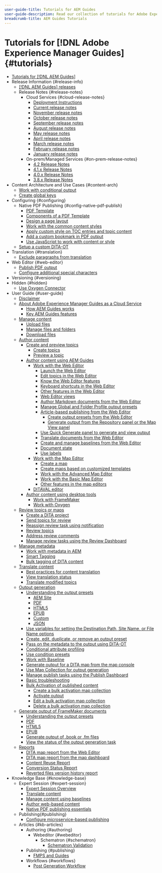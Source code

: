 ```yaml
---
user-guide-title: Tutorials for AEM Guides
user-guide-description: Read our collection of tutorials for Adobe Experience Manager Guides.
breadcrumb-title: AEM Guides Tutorials
---
```

  
# Tutorials for [!DNL Adobe Experience Manager Guides] {#tutorials}

+ [Tutorials for [!DNL AEM Guides]](overview.md)
+ Release Information {#release-info}
  + [[!DNL AEM Guides] releases](./release-info/latest-release-info.md) 
  + Release Notes {#release-notes}
    + Cloud Services {#cloud-release-notes}
      + [Deployment Instructions](./release-info/deploy-xml-on-aemaacs.md)
      + [Current release notes](./release-info/release-notes-2023.2.0.md) 
      + [November release notes](./release-info/release-notes-2022.11.0.md) 
      + [October release notes](./release-info/release-notes-2022.10.0.md) 
      + [September release notes](./release-info/release-notes-2022.9.0.md) 
      + [August release notes](./release-info/release-notes-2022.8.0.md)
      + [May release notes](./release-info/release-notes-2022.5.0.md)
      + [April release notes](./release-info/release-notes-2022.4.0.md)
      + [March release notes](./release-info/release-notes-2022.3.0.md)
      + [February release notes](./release-info/release-notes-2022.2.0.md)
      + [January release notes](./release-info/release-notes-2022.1.0.md)
    + On-prem/Managed Services {#on-prem-release-notes}
      + [4.2 Release Notes](./release-info/release-notes-4.2.md)
      + [4.1.x Release Notes](./release-info/release-notes-4.1.md)
      + [4.0.x Release Notes](https://helpx.adobe.com/xml-documentation-for-experience-manager/release-note/release-notes-xml-documentation-solution-4-0.html)
      + [3.8.x Release Notes](https://helpx.adobe.com/xml-documentation-for-experience-manager/release-note/release-notes-xml-documentation-solution-3-8.html)
+ Content Architecture and Use Cases {#content-arch}
  + [Work with conditional output](./content-architecture/create-and-use-conditions.md)
  + [Create global keys](./content-architecture/create-global-keys.md)
+ Configuring {#configuring}
  + Native PDF Publishing {#config-native-pdf-publish}
    + [PDF Template](./native-pdf/pdf-template.md)
    + [Components of a PDF Template](./native-pdf/components-pdf-template.md)
    + [Design a page layout](./native-pdf/design-page-layout.md)
    + [Work with the common content styles](./native-pdf/stylesheet.md)
    + [Apply custom style on TOC entries and topic content](./native-pdf/custom-style-toc.md)
    + [Add a custom bookmark in PDF output](./native-pdf/add-custom-bookmark.md)
    + [Use JavaScript to work with content or style](./native-pdf/use-javascript-content-style.md)
  + [Setup a custom DITA-OT](./configuring/setup-a-custom-dita-ot.md)
+ Translation {#translation}
  + [Exclude paragraphs from translation](./translation/exclude-paragraphs-from-translation.md)
+ Web Editor {#web-editor}
  + [Publish PDF output](./web-editor/native-pdf-web-editor.md) 
  + [Configure additional special characters](./web-editor/configure-additional-special-characters.md) 
+ Versioning {#versioning}
+ Hidden {#hidden}
  + [Use Oxygen Connector](./oxygen-connector/use-aem-connector.md)
+ User Guide {#user-guide}
  + [Disclaimer](./user-guide/rebranding-disclaimer.md)
  + [About Adobe Experience Manager Guides as a Cloud Service](./user-guide/intro.md)
      + [How AEM Guides works](./user-guide/intro-how-dxml-works.md)
      + [Key AEM Guides features](./user-guide/intro-dxml-features.md)
  + [Manage content](./user-guide/authoring.md)
      + [Upload files](./user-guide/authoring-upload-existing-files.md)
      + [Manage files and folders](./user-guide/authoring-file-management.md)
      + [Download files](./user-guide/authoring-download-assets.md)
  + [Author content](./user-guide/authoring-content.md)
      + [Create and preview topics](./user-guide/create-preview-topics.md)
          + [Create topics](./user-guide/web-editor-create-topics.md)
          + [Preview a topic](./user-guide/web-editor-preview-topics.md)
      + [Author content using AEM Guides](./user-guide/authoring-content-xml-doc.md)
          + [Work with the Web Editor](./user-guide/web-editor.md)
              + [Launch the Web Editor](./user-guide/web-editor-launch-editor.md)
              + [Edit topics in the Web Editor](./user-guide/web-editor-edit-topics.md)
              + [Know the Web Editor features](./user-guide/web-editor-features.md)
              + [Keyboard shortcuts in the Web Editor](./user-guide/web-editor-keyboard-shortcuts.md)
              + [Other features in the Web Editor](./user-guide/web-editor-other-features.md)
              + [Web Editor views](./user-guide/web-editor-views.md)
              + [Author Markdown documents from the Web Editor](./user-guide/web-editor-markdown-topic.md)
              + [Manage Global and Folder Profile output presets](./user-guide/web-editor-manage-output-presets.md)
              + [Article-based publishing from the Web Editor](./user-guide/web-editor-article-publishing.md)
                  + [Create output presets from the Web Editor](./user-guide/web-editor-article-publishing-presets.md)
                  + [Generate output from the Repository panel or the Map View panel](./user-guide/web-editor-article-publishing-output.md)
              + [Use Quick Generate panel to generate and view output](./user-guide/web-editor-quick-generate-panel.md)
              + [Translate documents from the Web Editor](./user-guide/translate-documents-web-editor.md)
              + [Create and manage baselines from the Web Editor](./user-guide/web-editor-baseline.md)
              + [Document state](./user-guide/web-editor-document-states.md)
              + [Use labels](./user-guide/web-editor-use-label.md)
          + [Work with the Map Editor](./user-guide/map-editor.md)
              + [Create a map](./user-guide/map-editor-create-map.md)
              + [Create maps based on customized templates](./user-guide/create-maps-customized-templates.md)
              + [Work with the Advanced Map Editor](./user-guide/map-editor-advanced-map-editor.md)
              + [Work with the Basic Map Editor](./user-guide/map-editor-basic-map-editor.md)
              + [Other features in the map editors](./user-guide/map-editor-other-features.md)
          + [DITAVAL editor](./user-guide/id17C5E0U0OQE.md#id17C5E0U0OQE)
      + [Author content using desktop tools](./user-guide/author-desktop-tools.md)
          + [Work with FrameMaker](./user-guide/author-desktop-framemaker.md)
          + [Work with Oxygen](./user-guide/author-desktop-oxygen.md)
  + [Review topics or maps](./user-guide/review.md)
      + [Create a DITA project](./user-guide/authoring-create-dita-project.md)
      + [Send topics for review](./user-guide/review-send-topics-for-review.md)
      + [Reassign review task using notification](./user-guide/reassign-review-using-notification.md)
      + [Review topics](./user-guide/review-topics.md)
      + [Address review comments](./user-guide/review-address-review-comments.md)
      + [Manage review tasks using the Review Dashboard](./user-guide/review-manage-tasks-review-dashboard.md)
  + [Manage metadata](./user-guide/manage-metadata.md)
      + [Work with metadata in AEM](./user-guide/metadata-dita.md)
      + [Smart Tagging](./user-guide/web-editor-smart-tagging.md)
      + [Bulk tagging of DITA content](./user-guide/map-editor-bulk-tagging.md)
  + [Translate content](./user-guide/translation.md)
      + [Best practices for content translation](./user-guide/translation-first-time.md)
      + [View translation status](./user-guide/translation-view-trans-state-6234.md)
      + [Translate modified topics](./user-guide/translation-modified-topics-6234.md)
  + [Output generation](./user-guide/generate-output.md)
      + [Understanding the output presets](./user-guide/generate-output-understand-presets.md)
          + [AEM Site](./user-guide/generate-output-aem-site.md)
          + [PDF](./user-guide/generate-output-pdf.md)
          + [HTML5](./user-guide/generate-output-html5.md)
          + [EPUB](./user-guide/generate-output-epub.md)
          + [Custom](./user-guide/generate-output-custom.md)
          + [JSON](./user-guide/generate-output-json.md)
      + [Use variables for setting the Destination Path, Site Name, or File Name options](./user-guide/generate-output-use-variables.md)
      + [Create, edit, duplicate, or remove an output preset](./user-guide/generate-output-create-edit-preset.md)
      + [Pass on the metadata to the output using DITA-OT](./user-guide/pass-metadata-dita-ot.md)
      + [Conditional attribute profiling](./user-guide/generate-output-conditional-attribute-profiling.md)
      + [Use condition presets](./user-guide/generate-output-use-condition-presets.md)
      + [Work with Baseline](./user-guide/generate-output-use-baseline-for-publishing.md)
      + [Generate output for a DITA map from the map console](./user-guide/generate-output-for-a-dita-map.md)
      + [Use Map Collection for output generation](./user-guide/generate-output-use-map-collection-output-generation.md)
      + [Manage publish tasks using the Publish Dashboard](./user-guide/generate-output-publish-dashboard.md)
      + [Basic troubleshooting](./user-guide/generate-output-basic-troubleshooting.md)
      + [Bulk Activation of published content](./user-guide/conf-bulk-activation.md)
          + [Create a bulk activation map collection](./user-guide/conf-bulk-activation-create-map-collection.md)
          + [Activate output](./user-guide/conf-bulk-activation-publish-map-collection.md)
          + [Edit a bulk activation map collection](./user-guide/conf-bulk-activation-edit-map-collection.md)
          + [Delete a bulk activation map collection](./user-guide/conf-bulk-activation-delete-map-collection.md)
  + [Generate output of FrameMaker documents](./user-guide/fm-output-generatation.md)
      + [Understanding the output presets](./user-guide/fm-output-understand-presets.md)
      + [PDF](./user-guide/fm-output-pdf-preset.md)
      + [HTML5](./user-guide/fm-output-html5-preset.md)
      + [EPUB](./user-guide/fm-output-epub-preset.md)
      + [Generate output of .book or .fm files](./user-guide/fm-output-generate.md)
      + [View the status of the output generation task](./user-guide/fm-output-view-status.md)
  + [Reports](./user-guide/reports-intro.md)
      + [DITA map report from the Web Editor](./user-guide/reports-web-editor.md)
      + [DITA map report from the map dashboard](./user-guide/reports-ditamap.md)
      + [Content Reuse Report](./user-guide/reports-content-reuse.md)
      + [Conversion Status Report](./user-guide/reports-convertion-status.md)
      + [Reverted files version history report](./user-guide/reports-reverted-file-version-history.md)
+ Knowledge Base {#knowledge-base}
  + Expert Session {#expert-session}
    + [Expert Session Overview](./knowledge-base/expert-sessions/expert-session.md) 
    + [Translate content](./knowledge-base/expert-sessions/translating-content-using-aem-guides-oct22.md)
    + [Manage content using baselines](./knowledge-base/expert-sessions/baselines-dec22.md) 
    + [Author web-based content](./knowledge-base/expert-sessions/webbased-authoring-jan2023.md)
    + [Native PDF publishing essentials](./knowledge-base/expert-sessions/native-pdf-publishing-essentials-feb23.md)
  + Publishing{#publishing}
    + [Configure microservice-based publishing](./knowledge-base/publishing/configure-microservices.md) 
  + Articles {#kb-articles}
    + Authoring {#authoring}
      + Webeditor {#webeditor}
        + Schematron {#schematron}
          + [Schematron Validation](./knowledge-base/kb-articles/authoring/webeditor/schematron/vailidating-with-schematron.md)
    + Publishing {#publishing}
      + [FMPS and Guides](./knowledge-base/kb-articles/publishing/fmpsandguides.md)
    + Workflows {#workflows}
      + [Post Generation Workflow](./knowledge-base/kb-articles/workflows/using-post-generation-workflow.md)
